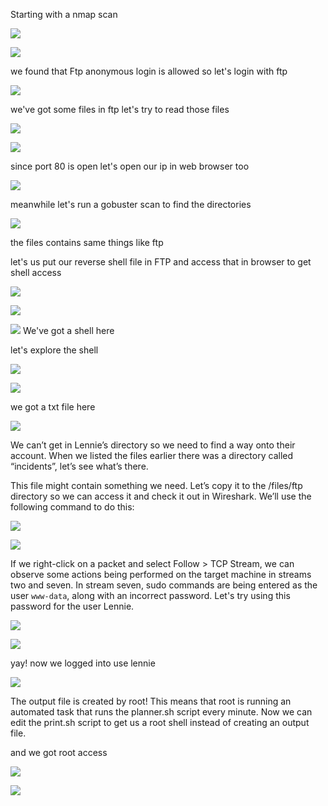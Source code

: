 Starting with a nmap scan 

![](../attachments/1%201.png)

![](../attachments/2%201.png)


we found that Ftp anonymous login is allowed so let's login with ftp

![](../attachments/3%201.png)

we've got some files in ftp
let's try to read those files 

![](../attachments/4%201.png)

![](../attachments/5%201.png)

since port 80 is open let's open our ip in web browser too 

![](../attachments/6%201.png)

meanwhile let's run a gobuster scan to find the directories

![](../attachments/7%201.png)

the files contains same things like ftp 

let's us put our reverse shell  file in FTP and access that in browser to get shell access

![](../attachments/8%201.png)

![](../attachments/10%201.png)

![](../attachments/9%201.png)
We've got a shell here

let's explore the shell

![](../attachments/11%201.png)

![](../attachments/12.png)

we got a txt file here

![](../attachments/13%201.png)

We can’t get in Lennie’s directory so we need to find a way onto their account. When we listed the files earlier there was a directory called “incidents”, let’s see what’s there.

This file might contain something we need. Let’s copy it to the /files/ftp directory so we can access it and check it out in Wireshark. We’ll use the following command to do this:

![](../attachments/15%201.png)

![](../attachments/Pasted%20image%2020240805210325.png)

If we right-click on a packet and select Follow > TCP Stream, we can observe some actions being performed on the target machine in streams two and seven. In stream seven, sudo commands are being entered as the user `www-data`, along with an incorrect password. Let's try using this password for the user Lennie.

![](../attachments/16%201.png)

![](../attachments/17%201.png)

yay! now we logged into use lennie

![](../attachments/18%201.png)

The output file is created by root! This means that root is running an automated task that runs the planner.sh script every minute. Now we can edit the print.sh script to get us a root shell instead of creating an output file.

and we got root access 

![](../attachments/19%201.png)

![](../attachments/20.png)